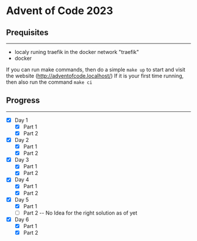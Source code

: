 # Advent of Code 2023
## Prequisites
___
- localy runing traefik in the docker network "traefik"
- docker

If you can run make commands, then do a simple `make up` to start and visit the website (http://adventofcode.localhost/)
If it is your first time running, then also run the command `make ci`

## Progress
___
- [x] Day 1
  - [x] Part 1
  - [x] Part 2
- [x] Day 2
  - [x] Part 1
  - [x] Part 2
- [x] Day 3
  - [x] Part 1
  - [x] Part 2
- [x] Day 4
  - [x] Part 1
  - [x] Part 2
- [x] Day 5
  - [x] Part 1
  - [ ] Part 2 -- No Idea for the right solution as of yet
- [x] Day 6
  - [x] Part 1
  - [x] Part 2